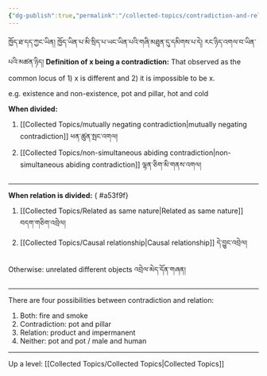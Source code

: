 ```yaml
---
{"dg-publish":true,"permalink":"/collected-topics/contradiction-and-relation/"}
---
```


ཁྱོད་ཐ་དད་ཀྱང་ཡིན། ཁྱོད་ཡིན་པ་མི་སྲིད་པ་ཡང་ཡིན་པའི་གཞི་མཐུན་དུ་དམིགས་པ་དེ། རང་ཉིད་འགལ་བ་ཡིན་པའི་མཚན་ཉིད།
**Definition of x being a contradiction:** That observed as the common locus of 1) x is different and 2) it is impossible to be x.

e.g. existence and non-existence, pot and pillar, hot and cold

**When divided:**
1. [[Collected Topics/mutually negating contradiction\|mutually negating contradiction]] ཕན་ཚུན་སྤང་འགལ།
2. [[Collected Topics/non-simultaneous abiding contradiction\|non-simultaneous abiding contradiction]] ལྷན་ཅིག་མི་གནས་འགལ།

---
**When relation is divided:**
{ #a53f9f}

1. [[Collected Topics/Related as same nature\|Related as same nature]] བདག་གཅིག་འབྲེལ།
2. [[Collected Topics/Causal relationship\|Causal relationship]] དེ་བྱུང་འབྲེལ།

Otherwise: unrelated different objects འབྲེལ་མེད་དོན་གཞན།

---
There are four possibilities between contradiction and relation:
1. Both: fire and smoke
2. Contradiction: pot and pillar
3. Relation: product and impermanent
4. Neither: pot and pot / male and human

---
Up a level: [[Collected Topics/Collected Topics\|Collected Topics]]